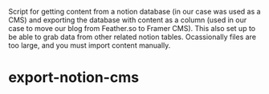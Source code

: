 Script for getting content from a notion database (in our case was used as a CMS) and exporting the database with content as a column (used in our case to move our blog from Feather.so to Framer CMS). This also set up to be able to grab data from other related notion tables. Ocassionally files are too large, and you must import content manually. 
# export-notion-cms

